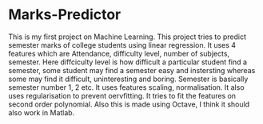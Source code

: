 # Marks-Predictor
This is my first project on Machine Learning. This project tries to predict semester marks of college students using linear regression. 
It uses 4 features which are Attendance, difficulty level, number of subjects, semester.
  Here diffciculty level is how difficult a particular student find a semester, some student may find a semester easy and instersting       whereas some may find it difficult, uninteresting and boring.
  Semester is basically semester number 1, 2 etc.
It uses features scaling, normalisation.
It also uses regularisation to prevent oervfitting.
It tries to fit the features on second order polynomial.
Also this is made using Octave, I think it should also work in Matlab.
